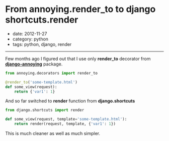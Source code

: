 # From annoying.render_to to django shortcuts.render

- date: 2012-11-27
- category: python
- tags: python, django, render

------


Few months ago I figured out that I use only **render_to** decorator from **[django-annoying][]** package.

````python
from annoying.decorators import render_to

@render_to('some-template.html')
def some_view(request):
    return {'var1': 1}
````

And so far switched to **render** function from **django.shortcuts**

````python
from django.shortcuts import render

def some_view(request, template='some-template.html'):
    return render(request, template, {'var1': 1})
````

This is much cleaner as well as much simpler.


[django-annoying]: https://bitbucket.org/offline/django-annoying/wiki/Home
